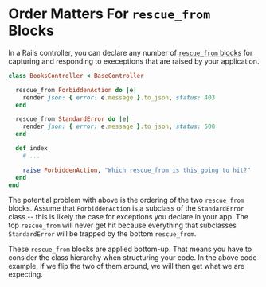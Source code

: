 # Order Matters For `rescue_from` Blocks

In a Rails controller, you can declare any number of [`rescue_from`
blocks](https://api.rubyonrails.org/classes/ActiveSupport/Rescuable/ClassMethods.html)
for capturing and responding to execeptions that are raised by your
application.

```ruby
class BooksController < BaseController

  rescue_from ForbiddenAction do |e|
    render json: { error: e.message }.to_json, status: 403
  end

  rescue_from StandardError do |e|
    render json: { error: e.message }.to_json, status: 500
  end

  def index
    # ...

    raise ForbiddenAction, "Which rescue_from is this going to hit?"
  end
end
```

The potential problem with above is the ordering of the two `rescue_from`
blocks. Assume that `ForbiddenAction` is a subclass of the `StandardError`
class -- this is likely the case for exceptions you declare in your app. The
top `rescue_from` will never get hit because everything that subclasses
`StandardError` will be trapped by the bottom `rescue_from`.

These `rescue_from` blocks are applied bottom-up. That means you have to
consider the class hierarchy when structuring your code. In the above code
example, if we flip the two of them around, we will then get what we are
expecting.
